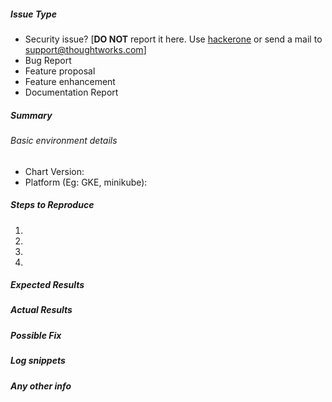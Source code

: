 ##### Issue Type

<!--- Please specify the issue type to help us categorize the issue, mention any one of the below types -->

- Security issue? [**DO NOT** report it here. Use [hackerone](https://hackerone.com/gocd) or send a mail to support@thoughtworks.com]
- Bug Report
- Feature proposal
- Feature enhancement
- Documentation Report

##### Summary

<!--- Provide a brief summary of the issue -->


###### Basic environment details

<!--- We recommend providing the for us to reproduce the issue quicker -->

* Chart Version: 
* Platform (Eg: GKE, minikube): 

##### Steps to Reproduce

<!--- Provide a link to a live example, or an unambiguous set of steps to -->
<!--- reproduce this bug include code to reproduce, if relevant -->
1. 
2. 
3. 
4. 

##### Expected Results
<!--- Tell us what should happen -->

##### Actual Results
<!--- Tell us what happens instead -->

##### Possible Fix
<!--- Not obligatory, but suggest a fix or reason for the bug -->

##### Log snippets
<!--- 
If you could find any information/exceptions from the logs do provide it here. 
Do mask any confidential information which you don't want to be shared.
Remember to surround them in 3 backticks like this —

```
long log lines go here
```
-->

##### Any other info
<!--- Provide any other information you would like to share to explain this issue more better -->